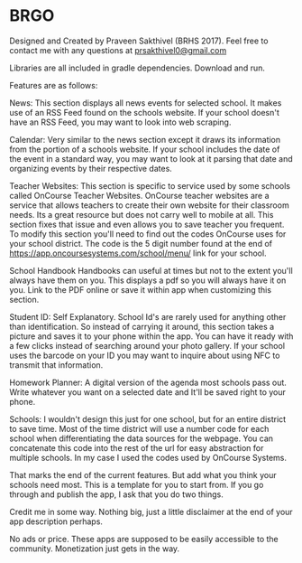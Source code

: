 # BRGO
Designed and Created by Praveen Sakthivel (BRHS 2017). Feel free to contact me with any questions at prsakthivel0@gmail.com

Libraries are all included in gradle dependencies. Download and run.

Features are as follows:

News: This section displays all news events for selected school. It makes use of an RSS Feed found on the schools website. If your school doesn't have an RSS Feed, you may want to look into web scraping.

Calendar: Very similar to the news section except it draws its information from the portion of a schools website. If your school includes the date of the event in a standard way, you may want to look at it parsing that date and organizing events by their respective dates.

Teacher Websites: This section is specific to service used by some schools called OnCourse Teacher Websites. OnCourse teacher websites are a service that allows teachers to create their own website for their classroom needs. Its a great resource but does not carry well to mobile at all. This section fixes that issue and even allows you to save teacher you frequent. To modify this section you'll need to find out the codes OnCourse uses for your school district. The code is the 5 digit number found at the end of https://app.oncoursesystems.com/school/menu/ link for your school.

School Handbook Handbooks can useful at times but not to the extent you'll always have them on you. This displays a pdf so you will always have it on you. Link to the PDF online or save it within app when customizing this section.

Student ID: Self Explanatory. School Id's are rarely used for anything other than identification. So instead of carrying it around, this section takes a picture and saves it to your phone within the app. You can have it ready with a few clicks instead of searching around your photo gallery. If your school uses the barcode on your ID you may want to inquire about using NFC to transmit that information.

Homework Planner: A digital version of the agenda most schools pass out. Write whatever you want on a selected date and It'll be saved right to your phone.

Schools: I wouldn't design this just for one school, but for an entire district to save time. Most of the time district will use a number code for each school when differentiating the data sources for the webpage. You can concatenate this code into the rest of the url for easy abstraction for multiple schools. In my case I used the codes used by OnCourse Systems.

That marks the end of the current features. But add what you think your schools need most. This is a template for you to start from. If you go through and publish the app, I ask that you do two things. 

Credit me in some way. Nothing big, just a little disclaimer at the end of your app description perhaps. 

No ads or price. These apps are supposed to be easily accessible to the community. Monetization just gets in the way.
